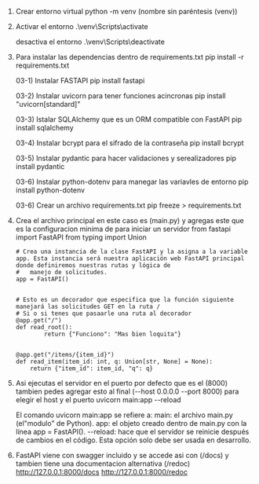 01) Crear entorno virtual
        python -m venv (nombre sin paréntesis (venv))


02) Activar el entorno
        .\venv\Scripts\activate

    desactiva el entorno
        .\venv\Scripts\deactivate


03) Para instalar las dependencias dentro de requirements.txt
        pip install -r requirements.txt

    03-1) Instalar FASTAPI
            pip install fastapi 

    03-2) Instalar uvicorn para tener funciones acincronas
            pip install "uvicorn[standard]"
    
    03-3) Istalar SQLAlchemy que es un ORM compatible con FastAPI
            pip install sqlalchemy

    03-4) Instalar bcrypt para el sifrado de la contraseña
            pip install bcrypt

    03-5) Instalar pydantic para hacer validaciones y serealizadores
        pip install pydantic

    03-6) Instalar python-dotenv para  manegar las variavles de entorno
        pip install python-dotenv

    03-6) Crear un archivo requirements.txt
            pip freeze > requirements.txt 


04) Crea el archivo principal en este caso es (main.py) y agregas este que es la configuracion minima de para iniciar un servidor 
        from fastapi import FastAPI
        from typing import Union

        # Crea una instancia de la clase FastAPI y la asigna a la variable app. Esta instancia será nuestra aplicación web FastAPI principal donde definiremos nuestras rutas y lógica de
        #   manejo de solicitudes.
        app = FastAPI()


        # Esto es un decorador que especifica que la función siguiente manejará las solicitudes GET en la ruta /
        # Si o si tenes que pasaarle una ruta al decorador
        @app.get("/")
        def read_root():
                return {"Funciono": "Mas bien loquita"}


        @app.get("/items/{item_id}")
        def read_item(item_id: int, q: Union[str, None] = None):
            return {"item_id": item_id, "q": q}

05) Asi ejecutas el servidor en el puerto por defecto que es el (8000) tambien pedes agregar esto al final (--host 0.0.0.0 --port 8000) para elegir el host y el puerto
        uvicorn main:app --reload

    El comando uvicorn main:app se refiere a:
        main: el archivo main.py (el"modulo" de Python).
        app: el objeto creado dentro de main.py con la línea app = FastAPI().
        --reload: hace que el servidor se reinicie después de cambios en el código. Esta opción solo debe ser usada en desarrollo.

06) FastAPI viene con swagger incluido y se accede asi con (/docs) y tambien tiene una documentacion alternativa (/redoc)
        http://127.0.0.1:8000/docs
        http://127.0.0.1:8000/redoc